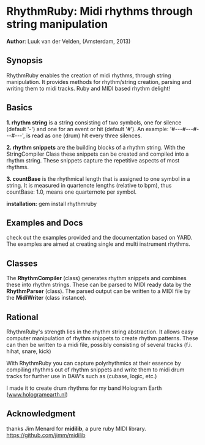 RhythmRuby: Midi rhythms through string manipulation 
====================================================

**Author**: Luuk van der Velden, (Amsterdam, 2013)

Synopsis
--------

RhythmRuby enables the creation of midi rhythms, through string manipulation. 
It provides methods for rhythm/string creation, parsing and writing them to midi tracks.
Ruby and MIDI based rhythm delight!

Basics
------

**1. rhythm string** is a string consisting of two symbols,
one for silence (default '-') and one for an event or hit (default '#'). An example:
'#---#---#---#---', is read as one (drum) hit every three silences. 

**2. rhythm snippets** are the building blocks of a rhythm string. With the
StringCompiler Class these snippets can be created and compiled into a rhythm string.
These snippets capture the repetitive aspects of most rhythms.

**3. countBase** is the rhythmical length that is assigned to one symbol in a string.
It is measured in quartenote lengths (relative to bpm), thus countBase: 1.0, means one quarternote per symbol. 

**installation:** gem install rhythmruby

Examples and Docs
-----
check out the examples provided and the documentation based on YARD. The examples are aimed at 
creating single and multi instrument rhythms.

Classes
-------
The **RhythmCompiler** (class) generates rhythm snippets and combines these into rhythm strings.
These can be parsed to MIDI ready data by the **RhythmParser** (class).
The parsed output can be written to a MIDI file by the **MidiWriter** (class instance). 

Rational
--------

RhythmRuby's strength lies in the rhythm string abstraction. It allows easy computer
manipulation of rhythm snippets to create rhythm patterns. These can then be
written to a midi file, possibly consisting of several tracks (f.i. hihat, snare, kick)

With RhythmRuby you can capture polyrhythmics at their essence by compiling rhythms out of
rhythm snippets and write them to midi drum tracks for further use in DAW's such as (cubase, logic, etc.)

I made it to create drum rhythms for my band Hologram Earth (www.hologramearth.nl)

Acknowledgment
--------------
thanks Jim Menard for **midilib**, a pure ruby MIDI library.
https://github.com/jimm/midilib
